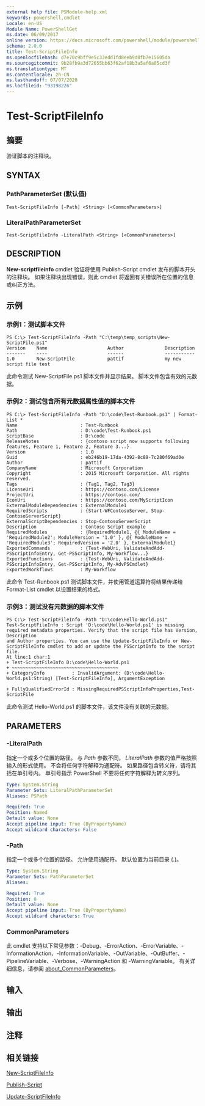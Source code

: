 ```yaml
---
external help file: PSModule-help.xml
keywords: powershell,cmdlet
Locale: en-US
Module Name: PowerShellGet
ms.date: 06/09/2017
online version: https://docs.microsoft.com/powershell/module/powershellget/test-scriptfileinfo?view=powershell-5.1&WT.mc_id=ps-gethelp
schema: 2.0.0
title: Test-ScriptFileInfo
ms.openlocfilehash: d7e70c9bff9e5c33edd1fd8eeb9d8fb7e15605da
ms.sourcegitcommit: 9b28fb9a3d72655bb63f62af18b3a5af6a05cd3f
ms.translationtype: MT
ms.contentlocale: zh-CN
ms.lasthandoff: 07/07/2020
ms.locfileid: "93198226"
---
```

# Test-ScriptFileInfo

## 摘要
验证脚本的注释块。

## SYNTAX

### PathParameterSet (默认值) 

```
Test-ScriptFileInfo [-Path] <String> [<CommonParameters>]
```

### LiteralPathParameterSet

```
Test-ScriptFileInfo -LiteralPath <String> [<CommonParameters>]
```

## DESCRIPTION

**New-scriptfileinfo** cmdlet 验证将使用 Publish-Script cmdlet 发布的脚本开头的注释块。
如果注释块出现错误，则此 cmdlet 将返回有关错误所在位置的信息或纠正方法。

## 示例

### 示例1：测试脚本文件

```
PS C:\> Test-ScriptFileInfo -Path "C:\temp\temp_scripts\New-ScriptFile.ps1"
Version    Name                      Author               Description
-------    ----                      ------               -----------
1.0        New-ScriptFile            pattif               my new script file test
```

此命令测试 New-ScriptFile.ps1 脚本文件并显示结果。
脚本文件包含有效的元数据。

### 示例2：测试包含所有元数据属性值的脚本文件

```
PS C:\> Test-ScriptFileInfo -Path "D:\code\Test-Runbook.ps1" | Format-List *
Name                       : Test-Runbook
Path                       : D:\code\Test-Runbook.ps1
ScriptBase                 : D:\code
ReleaseNotes               : {contoso script now supports following features, Feature 1, Feature 2, Feature 3...}
Version                    : 1.0
Guid                       : eb246b19-17da-4392-8c89-7c280f69ad0e
Author                     : pattif
CompanyName                : Microsoft Corporation
Copyright                  : 2015 Microsoft Corporation. All rights reserved.
Tags                       : {Tag1, Tag2, Tag3}
LicenseUri                 : https://contoso.com/License
ProjectUri                 : https://contoso.com/
IconUri                    : https://contoso.com/MyScriptIcon
ExternalModuleDependencies : ExternalModule1
RequiredScripts            : {Start-WFContosoServer, Stop-ContosoServerScript}
ExternalScriptDependencies : Stop-ContosoServerScript
Description                : Contoso Script example
RequiredModules            : {RequiredModule1, @{ ModuleName = 'RequiredModule2'; ModuleVersion = '1.0' }, @{ ModuleName = 'RequiredModule3'; RequiredVersion = '2.0' }, ExternalModule1}
ExportedCommands           : {Test-WebUri, ValidateAndAdd-PSScriptInfoEntry, Get-PSScriptInfo, My-Workflow...}
ExportedFunctions          : {Test-WebUri, ValidateAndAdd-PSScriptInfoEntry, Get-PSScriptInfo, My-AdvPSCmdlet}
ExportedWorkflows          : My-Workflow
```

此命令 Test-Runbook.ps1 测试脚本文件，并使用管道运算符将结果传递给 Format-List cmdlet 以设置结果的格式。

### 示例3：测试没有元数据的脚本文件

```
PS C:\> Test-ScriptFileInfo -Path "D:\code\Hello-World.ps1"
Test-ScriptFileInfo : Script 'D:\code\Hello-World.ps1' is missing required metadata properties. Verify that the script file has Version, Description
and Author properties. You can use the Update-ScriptFileInfo or New-ScriptFileInfo cmdlet to add or update the PSScriptInfo to the script file.
At line:1 char:1
+ Test-ScriptFileInfo D:\code\Hello-World.ps1
+ ~~~~~~~~~~~~~~~~~~~~~~~~~~~~~~~~~~~~~~~
+ CategoryInfo          : InvalidArgument: (D:\code\Hello-World.ps1:String) [Test-ScriptFileInfo], ArgumentException

+ FullyQualifiedErrorId : MissingRequiredPSScriptInfoProperties,Test-ScriptFile
```

此命令测试 Hello-World.ps1 的脚本文件，该文件没有关联的元数据。

## PARAMETERS

### -LiteralPath

指定一个或多个位置的路径。
与 *Path* 参数不同， *LiteralPath* 参数的值严格按照输入的形式使用。
不会将任何字符解释为通配符。
如果路径包含转义符，请将其括在单引号内。
单引号指示 PowerShell 不要将任何字符解释为转义序列。

```yaml
Type: System.String
Parameter Sets: LiteralPathParameterSet
Aliases: PSPath

Required: True
Position: Named
Default value: None
Accept pipeline input: True (ByPropertyName)
Accept wildcard characters: False
```

### -Path

指定一个或多个位置的路径。
允许使用通配符。
默认位置为当前目录 (.)。

```yaml
Type: System.String
Parameter Sets: PathParameterSet
Aliases:

Required: True
Position: 0
Default value: None
Accept pipeline input: True (ByPropertyName)
Accept wildcard characters: True
```

### CommonParameters

此 cmdlet 支持以下常见参数：-Debug、-ErrorAction、-ErrorVariable、-InformationAction、-InformationVariable、-OutVariable、-OutBuffer、-PipelineVariable、-Verbose、-WarningAction 和 -WarningVariable。 有关详细信息，请参阅 [about_CommonParameters](https://go.microsoft.com/fwlink/?LinkID=113216)。

## 输入

## 输出

## 注释

## 相关链接

[New-ScriptFileInfo](New-ScriptFileInfo.md)

[Publish-Script](Publish-Script.md)

[Update-ScriptFileInfo](Update-ScriptFileInfo.md)
